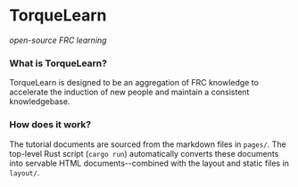 # TorqueLearn

_open-source FRC learning_

### What is TorqueLearn?

TorqueLearn is designed to be an aggregation of FRC knowledge to accelerate the induction of new people and maintain a consistent knowledgebase.

### How does it work?

The tutorial documents are sourced from the markdown files in `pages/`. The top-level Rust script (`cargo run`) automatically converts these documents into servable HTML documents--combined with the layout and static files in `layout/`.
